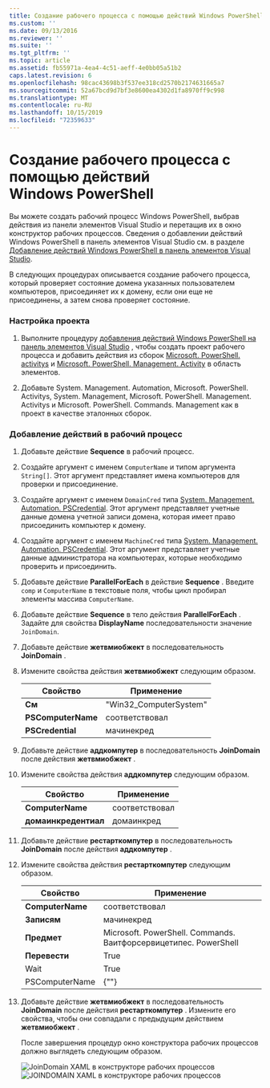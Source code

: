 ```yaml
---
title: Создание рабочего процесса с помощью действий Windows PowerShell | Документация Майкрософт
ms.custom: ''
ms.date: 09/13/2016
ms.reviewer: ''
ms.suite: ''
ms.tgt_pltfrm: ''
ms.topic: article
ms.assetid: fb55971a-4ea4-4c51-aeff-4e0bb05a51b2
caps.latest.revision: 6
ms.openlocfilehash: 98cac43698b3f537ee318cd2570b2174631665a7
ms.sourcegitcommit: 52a67bcd9d7bf3e8600ea4302d1fa8970ff9c998
ms.translationtype: MT
ms.contentlocale: ru-RU
ms.lasthandoff: 10/15/2019
ms.locfileid: "72359633"
---
```

# <a name="creating-a-workflow-with-windows-powershell-activities"></a>Создание рабочего процесса с помощью действий Windows PowerShell

Вы можете создать рабочий процесс Windows PowerShell, выбрав действия из панели элементов Visual Studio и перетащив их в окно конструктор рабочих процессов. Сведения о добавлении действий Windows PowerShell в панель элементов Visual Studio см. в разделе [Добавление действий Windows PowerShell в панель элементов Visual Studio](./adding-windows-powershell-activities-to-the-visual-studio-toolbox.md).

В следующих процедурах описывается создание рабочего процесса, который проверяет состояние домена указанных пользователем компьютеров, присоединяет их к домену, если они еще не присоединены, а затем снова проверяет состояние.

### <a name="setting-up-the-project"></a>Настройка проекта

1. Выполните процедуру [добавления действий Windows PowerShell на панель элементов Visual Studio](./adding-windows-powershell-activities-to-the-visual-studio-toolbox.md) , чтобы создать проект рабочего процесса и добавить действия из сборок [Microsoft. PowerShell. activitys](/dotnet/api/Microsoft.PowerShell.Activities) и [Microsoft. PowerShell. Management. Activity](/dotnet/api/Microsoft.PowerShell.Management.Activities) в область элементов.

2. Добавьте System. Management. Automation, Microsoft. PowerShell. Activitys, System. Management, Microsoft. PowerShell. Management. Activitys и Microsoft. PowerShell. Commands. Management как в проект в качестве эталонных сборок.

### <a name="adding-activities-to-the-workflow"></a>Добавление действий в рабочий процесс

1. Добавьте действие **Sequence** в рабочий процесс.

2. Создайте аргумент с именем `ComputerName` и типом аргумента `String[]`. Этот аргумент представляет имена компьютеров для проверки и присоединение.

3. Создайте аргумент с именем `DomainCred` типа [System. Management. Automation. PSCredential](/dotnet/api/System.Management.Automation.PSCredential). Этот аргумент представляет учетные данные домена учетной записи домена, которая имеет право присоединить компьютер к домену.

4. Создайте аргумент с именем `MachineCred` типа [System. Management. Automation. PSCredential](/dotnet/api/System.Management.Automation.PSCredential). Этот аргумент представляет учетные данные администратора на компьютерах, которые необходимо проверить и присоединить.

5. Добавьте действие **ParallelForEach** в действие **Sequence** . Введите `comp` и `ComputerName` в текстовые поля, чтобы цикл пробирал элементы массива `ComputerName`.

6. Добавьте действие **Sequence** в тело действия **ParallelForEach** . Задайте для свойства **DisplayName** последовательности значение `JoinDomain`.

7. Добавьте действие **жетвмиобжект** в последовательность **JoinDomain** .

8. Измените свойства действия **жетвмиобжект** следующим образом.

   |Свойство|Применение|
   |--------------|-----------|
   |**См**|"Win32_ComputerSystem"|
   |**PSComputerName**|соответствовал|
   |**PSCredential**|мачинекред|

9. Добавьте действие **аддкомпутер** в последовательность **JoinDomain** после действия **жетвмиобжект** .

10. Измените свойства действия **аддкомпутер** следующим образом.

    |Свойство|Применение|
    |--------------|-----------|
    |**ComputerName**|соответствовал|
    |**домаинкредентиал**|домаинкред|

11. Добавьте действие **рестарткомпутер** в последовательность **JoinDomain** после действия **аддкомпутер** .

12. Измените свойства действия **рестарткомпутер** следующим образом.

    |Свойство|Применение|
    |--------------|-----------|
    |**ComputerName**|соответствовал|
    |**Записям**|мачинекред|
    |**Предмет**|Microsoft. PowerShell. Commands. Ваитфорсервицетипес. PowerShell|
    |**Перевести**|True|
    |Wait|True|
    |PSComputerName|{""}|

13. Добавьте действие **жетвмиобжект** в последовательность **JoinDomain** после действия **рестарткомпутер** . Измените его свойства, чтобы они совпадали с предыдущим действием **жетвмиобжект** .

    После завершения процедур окно конструктора рабочих процессов должно выглядеть следующим образом.

    ![JoinDomain XAML в конструкторе рабочих процессов](../media/joindomainworkflow.png)
    ![JOINDOMAIN XAML в конструкторе рабочих процессов](../media/joindomainworkflow.png "жоиндомаинворкфлов")
